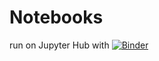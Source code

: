 # Notebooks

run on Jupyter Hub with [![Binder](https://mybinder.org/badge_logo.svg)](https://mybinder.org/v2/gh/8snit/Notebooks/master)
